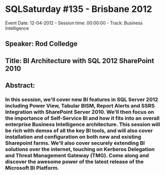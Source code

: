 # SQLSaturday #135 - Brisbane 2012
Event Date: 12-04-2012 - Session time: 00:00:00 - Track: Business Intelligence 
## Speaker: Rod Colledge
## Title:  BI Architecture with SQL 2012  SharePoint 2010
## Abstract:
### In this session, we'll cover new BI features in SQL Server 2012 including Power View, Tabular BISM, Report Alerts and SSRS Integration with SharePoint Server 2010. We'll then focus on the importance of Self-Service BI and how it fits into an overall enterprise Business Intelligence architecture. This session will be rich with demos of all the key BI tools, and will also cover installation and configuration on both new and existing Sharepoint farms. We'll also cover securely extending BI solutions over the internet, touching on Kerberos Delegation and Threat Management Gateway (TMG). Come along and discover the awesome power of the latest release of the Microsoft BI Platform.

